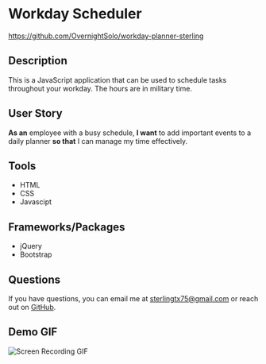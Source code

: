 # Workday Scheduler
https://github.com/OvernightSolo/workday-planner-sterling

## Description
This is a JavaScript application that can be used to schedule tasks throughout your workday. The hours are in military time.

## User Story
**As an** employee with a busy schedule, **I want** to add important events to a daily planner **so that** I can manage my time effectively.

## Tools
- HTML
- CSS
- Javascipt

## Frameworks/Packages
- jQuery
- Bootstrap

## Questions
If you have questions, you can email me at [sterlingtx75@gmail.com](mailto:sterlingtx75@gmail.com) or reach out on [GitHub](https://www.github.com/OvernightSolo).

## Demo GIF
![Screen Recording GIF](assets/calendar-gif.gif)
